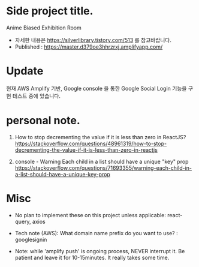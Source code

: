 # Side project title.
Anime Biased Exhibition Room

- 자세한 내용은 https://silverlibrary.tistory.com/513 를 참고바랍니다.
- Published : https://master.d379oe3hhrzrxj.amplifyapp.com/

# Update
현재 AWS Amplify 기반, Google console 을 통한 Google Social Login 기능을 구현 테스트 중에 있습니다. 

# personal note.
1. How to stop decrementing the value if it is less than zero in ReactJS?
https://stackoverflow.com/questions/48961319/how-to-stop-decrementing-the-value-if-it-is-less-than-zero-in-reactjs

2. console - Warning Each child in a list should have a unique "key" prop 
https://stackoverflow.com/questions/71693355/warning-each-child-in-a-list-should-have-a-unique-key-prop

# Misc
- No plan to implement these on this project unless applicable:
react-query, axios

- Tech note (AWS): What domain name prefix do you want to use? : googlesignin

- Note: while 'amplify push' is ongoing process, NEVER interrupt it. Be patient and leave it for 10-15minutes. It really takes some time.